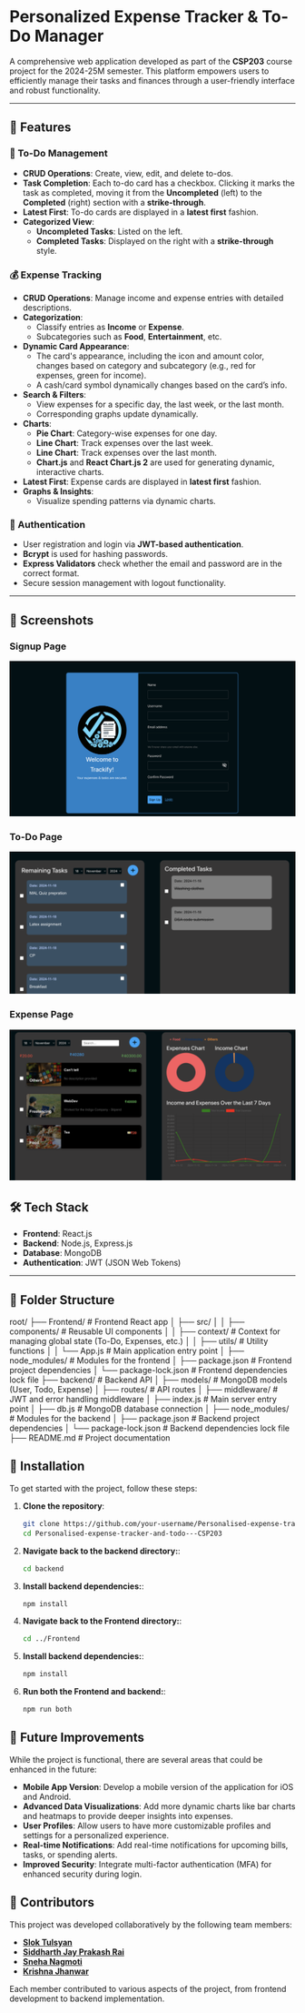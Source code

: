 # Personalized Expense Tracker & To-Do Manager

A comprehensive web application developed as part of the **CSP203** course project for the 2024-25M semester. This platform empowers users to efficiently manage their tasks and finances through a user-friendly interface and robust functionality.

---

## 🎯 Features

### 📝 To-Do Management
- **CRUD Operations**: Create, view, edit, and delete to-dos.
- **Task Completion**: Each to-do card has a checkbox. Clicking it marks the task as completed, moving it from the **Uncompleted** (left) to the **Completed** (right) section with a **strike-through**.
- **Latest First**: To-do cards are displayed in a **latest first** fashion.
- **Categorized View**: 
  - **Uncompleted Tasks**: Listed on the left.
  - **Completed Tasks**: Displayed on the right with a **strike-through** style.

### 💰 Expense Tracking
- **CRUD Operations**: Manage income and expense entries with detailed descriptions.
- **Categorization**: 
  - Classify entries as **Income** or **Expense**.
  - Subcategories such as **Food**, **Entertainment**, etc.
- **Dynamic Card Appearance**: 
  - The card's appearance, including the icon and amount color, changes based on category and subcategory (e.g., red for expenses, green for income).
  - A cash/card symbol dynamically changes based on the card’s info.
- **Search & Filters**: 
  - View expenses for a specific day, the last week, or the last month.
  - Corresponding graphs update dynamically.
- **Charts**: 
  - **Pie Chart**: Category-wise expenses for one day.
  - **Line Chart**: Track expenses over the last week.
  - **Line Chart**: Track expenses over the last month.
  - **Chart.js** and **React Chart.js 2** are used for generating dynamic, interactive charts.
- **Latest First**: Expense cards are displayed in **latest first** fashion.
- **Graphs & Insights**: 
  - Visualize spending patterns via dynamic charts.

### 🔐 Authentication
- User registration and login via **JWT-based authentication**.
- **Bcrypt** is used for hashing passwords.
- **Express Validators** check whether the email and password are in the correct format.
- Secure session management with logout functionality.

---

## 📸 Screenshots

### Signup Page
![Signup Page](Frontend/public/signup.png)

### To-Do Page
![To-Do Page](Frontend/public/todo.png)

### Expense Page
![Expense Page](Frontend/public/expense.png)

## 🛠️ Tech Stack

- **Frontend**: React.js
- **Backend**: Node.js, Express.js
- **Database**: MongoDB
- **Authentication**: JWT (JSON Web Tokens)

---

## 📂 Folder Structure

root/
├── Frontend/               # Frontend React app
│   ├── src/
│   │   ├── components/     # Reusable UI components
│   │   ├── context/        # Context for managing global state (To-Do, Expenses, etc.)
│   │   ├── utils/          # Utility functions
│   │   └── App.js          # Main application entry point
│   ├── node_modules/       # Modules for the frontend
│   ├── package.json        # Frontend project dependencies
│   └── package-lock.json   # Frontend dependencies lock file
├── backend/                # Backend API
│   ├── models/             # MongoDB models (User, Todo, Expense)
│   ├── routes/             # API routes
│   ├── middleware/         # JWT and error handling middleware
│   ├── index.js            # Main server entry point
│   ├── db.js               # MongoDB database connection
│   ├── node_modules/       # Modules for the backend
│   ├── package.json        # Backend project dependencies
│   └── package-lock.json   # Backend dependencies lock file
├── README.md               # Project documentation

## 🚀 Installation

To get started with the project, follow these steps:

1. **Clone the repository**:
   ```bash
   git clone https://github.com/your-username/Personalised-expense-tracker-and-todo---CSP203.git
   cd Personalised-expense-tracker-and-todo---CSP203

2. **Navigate back to the backend directory:**:
   ```bash
   cd backend

3. **Install backend dependencies:**:
   ```bash
   npm install

4. **Navigate back to the Frontend directory:**:
   ```bash
   cd ../Frontend

5. **Install backend dependencies:**:
   ```bash
   npm install

5. **Run both the Frontend and backend:**:
   ```bash
   npm run both

## 🚧 Future Improvements

While the project is functional, there are several areas that could be enhanced in the future:

- **Mobile App Version**: Develop a mobile version of the application for iOS and Android.
- **Advanced Data Visualizations**: Add more dynamic charts like bar charts and heatmaps to provide deeper insights into expenses.
- **User Profiles**: Allow users to have more customizable profiles and settings for a personalized experience.
- **Real-time Notifications**: Add real-time notifications for upcoming bills, tasks, or spending alerts.
- **Improved Security**: Integrate multi-factor authentication (MFA) for enhanced security during login.

## 🤝 Contributors

This project was developed collaboratively by the following team members:

- **[Slok Tulsyan](https://github.com/Slok9931)**
- **[Siddharth Jay Prakash Rai](https://github.com/SidRai-247)**
- **[Sneha Nagmoti](https://github.com/snehanagmoti)**
- **[Krishna Jhanwar](https://github.com/krishnaj01)**

Each member contributed to various aspects of the project, from frontend development to backend implementation.



